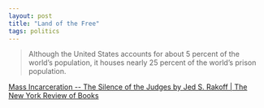 ```yaml
---
layout: post
title: "Land of the Free"
tags: politics
---
```


> Although the United States accounts for about 5 percent of the world’s population, it houses nearly 25 percent of the world’s prison population.

[Mass Incarceration -- The Silence of the Judges by Jed S. Rakoff | The New York Review of Books]

[Mass Incarceration -- The Silence of the Judges by Jed S. Rakoff | The New York Review of Books]: http://bit.ly/1GY7Te7
